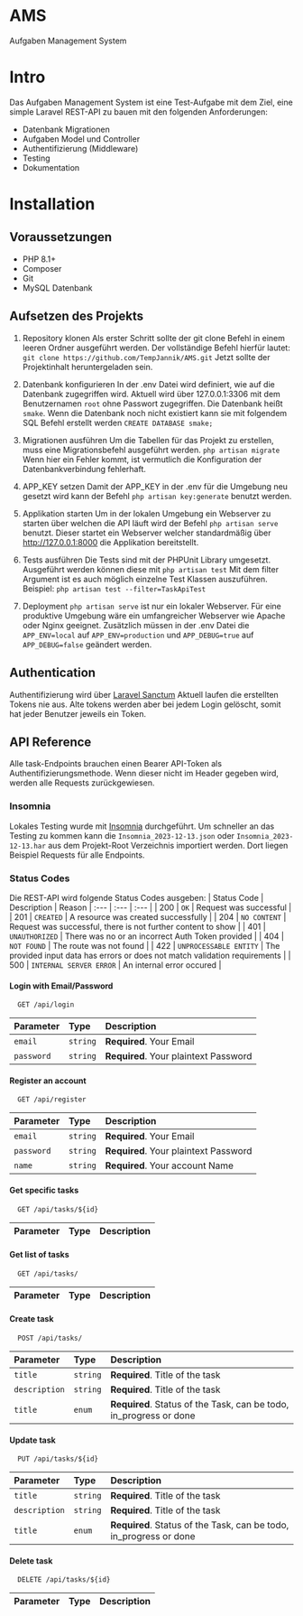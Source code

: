 # AMS
 Aufgaben Management System

# Intro
Das Aufgaben Management System ist eine Test-Aufgabe mit dem Ziel, eine simple Laravel REST-API zu bauen mit den folgenden Anforderungen:
* Datenbank Migrationen
* Aufgaben Model und Controller
* Authentifizierung (Middleware)
* Testing
* Dokumentation

# Installation
## Voraussetzungen
* PHP 8.1+
* Composer
* Git
* MySQL Datenbank

## Aufsetzen des Projekts
1. Repository klonen
Als erster Schritt sollte der git clone Befehl in einem leeren Ordner ausgeführt werden. 
Der vollständige Befehl hierfür lautet: `git clone https://github.com/TempJannik/AMS.git`
Jetzt sollte der Projektinhalt heruntergeladen sein.

2. Datenbank konfigurieren
In der .env Datei wird definiert, wie auf die Datenbank zugegriffen wird. Aktuell wird über 127.0.0.1:3306 mit dem Benutzernamen `root` ohne Passwort zugegriffen. Die Datenbank heißt `smake`. Wenn die Datenbank noch nicht existiert kann sie mit folgendem SQL Befehl erstellt werden `CREATE DATABASE smake;`

3. Migrationen ausführen
Um die Tabellen für das Projekt zu erstellen, muss eine Migrationsbefehl ausgeführt werden.
`php artisan migrate`
Wenn hier ein Fehler kommt, ist vermutlich die Konfiguration der Datenbankverbindung fehlerhaft.

4. APP_KEY setzen
Damit der APP_KEY in der .env für die Umgebung neu gesetzt wird kann der Befehl `php artisan key:generate` benutzt werden.

5. Applikation starten
Um in der lokalen Umgebung ein Webserver zu starten über welchen die API läuft wird der Befehl `php artisan serve` benutzt. Dieser startet ein Webserver welcher standardmäßig über http://127.0.0.1:8000 die Applikation bereitstellt.

6. Tests ausführen
Die Tests sind mit der PHPUnit Library umgesetzt. Ausgeführt werden können diese mit `php artisan test`
Mit dem filter Argument ist es auch möglich einzelne Test Klassen auszuführen. Beispiel: `php artisan test --filter=TaskApiTest`

7. Deployment
`php artisan serve` ist nur ein lokaler Webserver. Für eine produktive Umgebung wäre ein umfangreicher Webserver wie Apache oder Nginx geeignet.
Zusätzlich müssen in der .env Datei die `APP_ENV=local` auf `APP_ENV=production` und `APP_DEBUG=true` auf `APP_DEBUG=false` geändert werden.

## Authentication
Authentifizierung wird über [Laravel Sanctum](https://laravel.com/docs/10.x/sanctum)
Aktuell laufen die erstellten Tokens nie aus. Alte tokens werden aber bei jedem Login gelöscht, somit hat jeder Benutzer jeweils ein Token.
## API Reference

Alle task-Endpoints brauchen einen Bearer API-Token als Authentifizierungsmethode. Wenn dieser nicht im Header gegeben wird, werden alle Requests zurückgewiesen.

### Insomnia

Lokales Testing wurde mit [Insomnia](https://insomnia.rest) durchgeführt. Um schneller an das Testing zu kommen kann die `Insomnia_2023-12-13.json` oder `Insomnia_2023-12-13.har` aus dem Projekt-Root Verzeichnis importiert werden. Dort liegen Beispiel Requests für alle Endpoints.

### Status Codes

Die REST-API wird folgende Status Codes ausgeben:
| Status Code | Description | Reason
| :--- | :--- | :--- |
| 200 | `OK` | Request was successful |
| 201 | `CREATED` | A resource was created successfully |
| 204 | `NO CONTENT` | Request was successful, there is not further content to show |
| 401 | `UNAUTHORIZED` | There was no or an incorrect Auth Token provided |
| 404 | `NOT FOUND` | The route was not found |
| 422 | `UNPROCESSABLE ENTITY` | The provided input data has errors or does not match validation requirements |
| 500 | `INTERNAL SERVER ERROR` | An internal error occured |

#### Login with Email/Password

```http
  GET /api/login
```

| Parameter | Type     | Description                |
| :-------- | :------- | :------------------------- |
| `email` | `string` | **Required**. Your Email |
| `password` | `string` | **Required**. Your plaintext Password |

#### Register an account

```http
  GET /api/register
```

| Parameter | Type     | Description                |
| :-------- | :------- | :------------------------- |
| `email` | `string` | **Required**. Your Email |
| `password` | `string` | **Required**. Your plaintext Password |
| `name` | `string` | **Required**. Your account Name |

#### Get specific tasks

```http
  GET /api/tasks/${id}
```

| Parameter | Type     | Description                       |
| :-------- | :------- | :-------------------------------- |

#### Get list of tasks

```http
  GET /api/tasks/
```

| Parameter | Type     | Description                       |
| :-------- | :------- | :-------------------------------- |

#### Create task

```http
  POST /api/tasks/
```

| Parameter | Type     | Description                       |
| :-------- | :------- | :-------------------------------- |
| `title` | `string` | **Required**. Title of the task |
| `description` | `string` | **Required**. Title of the task |
| `title` | `enum` | **Required**. Status of the Task, can be todo, in_progress or done|

#### Update task

```http
  PUT /api/tasks/${id}
```

| Parameter | Type     | Description                       |
| :-------- | :------- | :-------------------------------- |
| `title` | `string` | **Required**. Title of the task |
| `description` | `string` | **Required**. Title of the task |
| `title` | `enum` | **Required**. Status of the Task, can be todo, in_progress or done|

#### Delete task

```http
  DELETE /api/tasks/${id}
```

| Parameter | Type     | Description                       |
| :-------- | :------- | :-------------------------------- |
